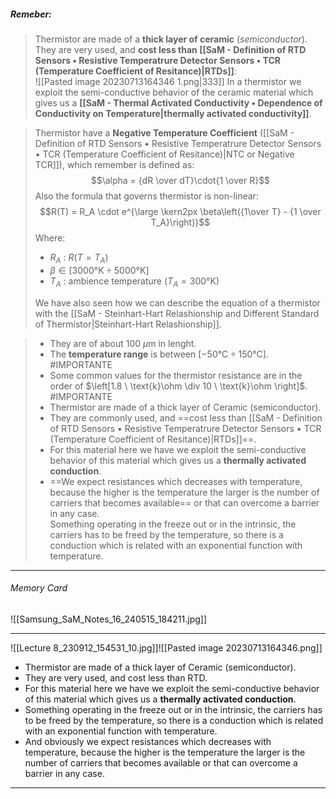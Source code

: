 ##### ***Remeber***:

> Thermistor are made of a **thick layer of ceramic** (*semiconductor*).
> They are very used, and **cost less than [[SaM - Definition of RTD Sensors • Resistive Temperatrure Detector Sensors • TCR (Temperature Coefficient of Resitance)|RTDs]]**:<br>![[Pasted image 20230713164346 1.png|333]]
> In a thermistor we exploit the semi-conductive behavior of the ceramic material which gives us a **[[SaM - Thermal Activated Conductivity • Dependence of Conductivity on Temperature|thermally activated conductivity]]**. 

> Thermistor have a **Negative Temperature Coefficient** ([[SaM - Definition of RTD Sensors • Resistive Temperatrure Detector Sensors • TCR (Temperature Coefficient of Resitance)|NTC or Negative TCR]]), which remember is defined as:$$\alpha = {dR \over dT}\cdot{1 \over R}$$Also the formula that governs thermistor is non-linear:$$R(T) = R_A \cdot e^{\large \kern2px \beta\left({1\over T} - {1 \over T_A}\right)}$$Where:
> - $R_A$ : $R(T = T_A)$
> - $\beta \in \left[3000 °\text{K} \div 5000 °\text{K} \right]$
> - $T_A$ : ambience temperature $\left(T_A = 300 °\text{K}\right)$
> 
> We have also seen how we can describe the equation of a thermistor with the [[SaM - Steinhart-Hart Relashionship and Different Standard of Thermistor|Steinhart-Hart Relashionship]].

> - They are of about $100 \ \mu\text{m}$ in lenght.
> - The **temperature range** is between $\left[-50 °\text{C} \div 150 °\text{C} \right]$. #IMPORTANTE 
> - Some common values for the thermistor resistance are in the order of $\left[1.8 \ \text{k}\ohm \div 10 \ \text{k}\ohm \right]$. #IMPORTANTE 
> - Thermistor are made of a thick layer of Ceramic (semiconductor).
> - They are commonly used, and ==cost less than [[SaM - Definition of RTD Sensors • Resistive Temperatrure Detector Sensors • TCR (Temperature Coefficient of Resitance)|RTDs]]==.
> - For this material here we have we exploit the semi-conductive behavior of this material which gives us a **thermally activated conduction**. 
> - ==We expect resistances which decreases with temperature, because the higher is the temperature the larger is the number of carriers that becomes available== or that can overcome a barrier in any case.<br>Something operating in the freeze out or in the intrinsic, the carriers has to be freed by the temperature, so there is a conduction which is related with an exponential function with temperature. 

---
###### Memory Card
![[Samsung_SaM_Notes_16_240515_184211.jpg]]

---
![[Lecture 8_230912_154531_10.jpg]]![[Pasted image 20230713164346.png]]
- Thermistor are made of a thick layer of Ceramic (semiconductor).
- They are very used, and cost less than RTD.
- For this material here we have we exploit the semi-conductive behavior of this material which gives us a **thermally activated conduction**. 
- Something operating in the freeze out or in the intrinsic, the carriers has to be freed by the temperature, so there is a conduction which is related with an exponential function with temperature. 
- And obviously we expect resistances which decreases with temperature, because the higher is the temperature the larger is the number of carriers that becomes available or that can overcome a barrier in any case. 

---